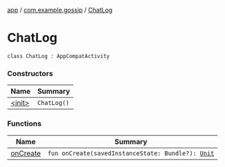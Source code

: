 [app](../../index.md) / [com.example.gossip](../index.md) / [ChatLog](./index.md)

# ChatLog

`class ChatLog : AppCompatActivity`

### Constructors

| Name | Summary |
|---|---|
| [&lt;init&gt;](-init-.md) | `ChatLog()` |

### Functions

| Name | Summary |
|---|---|
| [onCreate](on-create.md) | `fun onCreate(savedInstanceState: Bundle?): `[`Unit`](https://kotlinlang.org/api/latest/jvm/stdlib/kotlin/-unit/index.html) |
